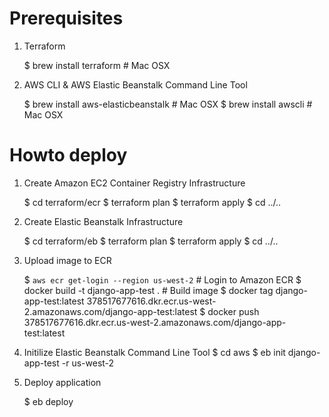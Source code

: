 Prerequisites
==========================

1) Terraform

	$ brew install terraform # Mac OSX

2) AWS CLI & AWS Elastic Beanstalk Command Line Tool

	$ brew install aws-elasticbeanstalk # Mac OSX
	$ brew install awscli               # Mac OSX


Howto deploy
===============

1) Create Amazon EC2 Container Registry Infrastructure

	$ cd terraform/ecr
	$ terraform plan
	$ terraform apply
	$ cd ../..

1) Create Elastic Beanstalk Infrastructure

	$ cd terraform/eb
	$ terraform plan
	$ terraform apply
	$ cd ../..

2) Upload image to ECR

	$ `aws ecr get-login --region us-west-2`  # Login to Amazon ECR
	$ docker build -t django-app-test .       # Build image
	$ docker tag django-app-test:latest 378517677616.dkr.ecr.us-west-2.amazonaws.com/django-app-test:latest
	$ docker push 378517677616.dkr.ecr.us-west-2.amazonaws.com/django-app-test:latest

2) Initilize Elastic Beanstalk Command Line Tool
	$ cd aws
	$ eb init django-app-test -r us-west-2

3) Deploy application

	$ eb deploy
